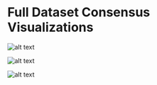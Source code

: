 # Full Dataset Consensus Visualizations

![alt text](lenara/BGMP_Student_Project_2024/VCF_Consensus_Visualization/fusionplot.png)

![alt text](lenara/BGMP_Student_Project_2024/VCF_Consensus_Visualization/Absolute_BND_Freq_By_Chrom.png)

![alt text](lenara/BGMP_Student_Project_2024/VCF_Consensus_Visualization/BND_Freq_By_Chrom_Normalized.png)